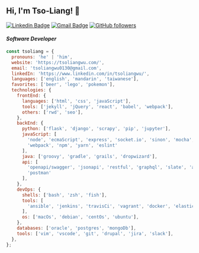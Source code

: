 <h2> Hi, I'm Tso-Liang! 👋</h2>

[![Linkedin Badge](https://img.shields.io/badge/-Tso--Liang%20Wu-blue?style=flat-square&logo=Linkedin&logoColor=white&link=https://www.linkedin.com/in/tsoliangwu/)](https://www.linkedin.com/in/tsoliangwu/) [![Gmail Badge](https://img.shields.io/badge/-tsoliangwu0130@gmail.com-c14438?style=flat-square&logo=Gmail&logoColor=white&link=mailto:tsoliangwu0130@gmail.com)](mailto:tsoliangwu0130@gmail.com) [![GitHub followers](https://img.shields.io/github/followers/tsoliangwu0130.svg?style=flat-square&logo=Github&labelColor=black&color=gray&label=Follow&maxAge=2592000)](https://github.com/tsoliangwu0130?tab=followers)

<h4><em>Software Developer</em></h4>

```javascript
const tsoliang = {
  pronouns: 'he' | 'him',
  website: 'https://tsoliangwu.com/',
  email: 'tsoliangwu0130@gmail.com',
  linkedIn: 'https://www.linkedin.com/in/tsoliangwu/',
  languages: ['english', 'mandarin', 'taiwanese'],
  favorites: ['beer', 'lego', 'pokemon'],
  technologies: {
    frontEnd: {
      languages: ['html', 'css', 'javaScript'],
      tools: ['jekyll', 'jQuery', 'react', 'babel', 'webpack'],
      others: ['rwd', 'seo'],
    },
    backEnd: {
      python: ['flask', 'django', 'scrapy', 'pip', 'jupyter'],
      javaScript: [
        'node', 'ecmaScript', 'express', 'socket.io', 'sinon', 'mocha', 'chai', 'gulp', 'babel',
        'webpack', 'npm', 'yarn', 'eslint'
      ],
      java: ['groovy', 'gradle', 'grails', 'dropwizard'],
      api: [
        'openapi/swagger', 'jsonapi', 'restful', 'graphql', 'slate', 'apigee', 'jwt', 'oauth2',
        'postman'
      ],
    },
    devOps: {
      shells: ['bash', 'zsh', 'fish'],
      tools: [
        'ansible', 'jenkins', 'travisCi', 'vagrant', 'docker', 'elasticsearch', 'rabbitMq', 'aws'
      ],
      os: ['macOs', 'debian', 'centOs', 'ubuntu'],
    },
    databases: ['oracle', 'postgres', 'mongoDb'],
    tools: ['vim', 'vscode', 'git', 'drupal', 'jira', 'slack'],
  },
};
```
